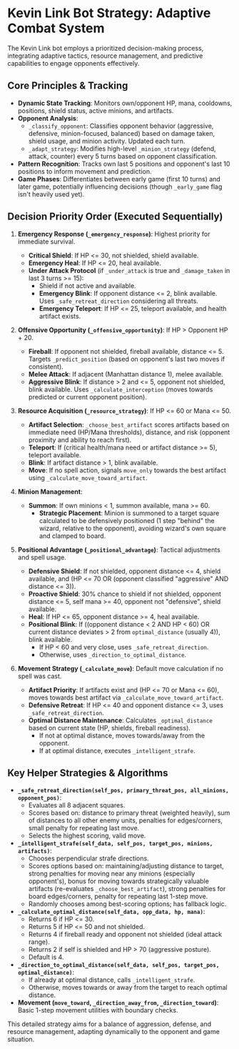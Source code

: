 # Kevin Link Bot Strategy: Adaptive Combat System

The Kevin Link bot employs a prioritized decision-making process, integrating adaptive tactics, resource management, and predictive capabilities to engage opponents effectively.

## Core Principles & Tracking
- **Dynamic State Tracking**: Monitors own/opponent HP, mana, cooldowns, positions, shield status, active minions, and artifacts.
- **Opponent Analysis**:
    - `_classify_opponent`: Classifies opponent behavior (aggressive, defensive, minion-focused, balanced) based on damage taken, shield usage, and minion activity. Updated each turn.
    - `_adapt_strategy`: Modifies high-level `_minion_strategy` (defend, attack, counter) every 5 turns based on opponent classification.
- **Pattern Recognition**: Tracks own last 5 positions and opponent's last 10 positions to inform movement and prediction.
- **Game Phases**: Differentiates between early game (first 10 turns) and later game, potentially influencing decisions (though `_early_game` flag isn't heavily used yet).

## Decision Priority Order (Executed Sequentially)

1.  **Emergency Response (`_emergency_response`)**: Highest priority for immediate survival.
    *   **Critical Shield**: If HP <= 30, not shielded, shield available.
    *   **Emergency Heal**: If HP <= 20, heal available.
    *   **Under Attack Protocol** (if `_under_attack` is true and `_damage_taken` in last 3 turns >= 15):
        *   Shield if not active and available.
        *   **Emergency Blink**: If opponent distance <= 2, blink available. Uses `_safe_retreat_direction` considering all threats.
        *   **Emergency Teleport**: If HP <= 25, teleport available, and health artifact exists.

2.  **Offensive Opportunity (`_offensive_opportunity`)**: If HP > Opponent HP + 20.
    *   **Fireball**: If opponent not shielded, fireball available, distance <= 5. Targets `_predict_position` (based on opponent's last two moves if consistent).
    *   **Melee Attack**: If adjacent (Manhattan distance 1), melee available.
    *   **Aggressive Blink**: If distance > 2 and <= 5, opponent not shielded, blink available. Uses `_calculate_interception` (moves towards predicted or current opponent position).

3.  **Resource Acquisition (`_resource_strategy`)**: If HP <= 60 or Mana <= 50.
    *   **Artifact Selection**: `_choose_best_artifact` scores artifacts based on immediate need (HP/Mana thresholds), distance, and risk (opponent proximity and ability to reach first).
    *   **Teleport**: If (critical health/mana need or artifact distance >= 5), teleport available.
    *   **Blink**: If artifact distance > 1, blink available.
    *   **Move**: If no spell action, signals `move_only` towards the best artifact using `_calculate_move_toward_artifact`.

4.  **Minion Management**:
    *   **Summon**: If own minions < 1, summon available, mana >= 60.
        *   **Strategic Placement**: Minion is summoned to a target square calculated to be defensively positioned (1 step "behind" the wizard, relative to the opponent), avoiding wizard's own square and clamped to board.

5.  **Positional Advantage (`_positional_advantage`)**: Tactical adjustments and spell usage.
    *   **Defensive Shield**: If not shielded, opponent distance <= 4, shield available, and (HP <= 70 OR (opponent classified "aggressive" AND distance <= 3)).
    *   **Proactive Shield**: 30% chance to shield if not shielded, opponent distance <= 5, self mana >= 40, opponent not "defensive", shield available.
    *   **Heal**: If HP <= 65, opponent distance >= 4, heal available.
    *   **Positional Blink**: If ((opponent distance < 2 AND HP < 60) OR current distance deviates > 2 from `optimal_distance` (usually 4)), blink available.
        *   If HP < 60 and very close, uses `_safe_retreat_direction`.
        *   Otherwise, uses `_direction_to_optimal_distance`.

6.  **Movement Strategy (`_calculate_move`)**: Default move calculation if no spell was cast.
    *   **Artifact Priority**: If artifacts exist and (HP <= 70 or Mana <= 60), moves towards best artifact via `_calculate_move_toward_artifact`.
    *   **Defensive Retreat**: If HP <= 40 and opponent distance <= 3, uses `_safe_retreat_direction`.
    *   **Optimal Distance Maintenance**: Calculates `_optimal_distance` based on current state (HP, shields, fireball readiness).
        *   If not at optimal distance, moves towards/away from the opponent.
        *   If at optimal distance, executes `_intelligent_strafe`.

## Key Helper Strategies & Algorithms

-   **`_safe_retreat_direction(self_pos, primary_threat_pos, all_minions, opponent_pos)`**:
    *   Evaluates all 8 adjacent squares.
    *   Scores based on: distance to primary threat (weighted heavily), sum of distances to all other enemy units, penalties for edges/corners, small penalty for repeating last move.
    *   Selects the highest scoring, valid move.
-   **`_intelligent_strafe(self_data, self_pos, target_pos, minions, artifacts)`**:
    *   Chooses perpendicular strafe directions.
    *   Scores options based on: maintaining/adjusting distance to target, strong penalties for moving near any minions (especially opponent's), bonus for moving towards strategically valuable artifacts (re-evaluates `_choose_best_artifact`), strong penalties for board edges/corners, penalty for repeating last 1-step move.
    *   Randomly chooses among best-scoring options; has fallback logic.
-   **`_calculate_optimal_distance(self_data, opp_data, hp, mana)`**:
    *   Returns 6 if HP <= 30.
    *   Returns 5 if HP <= 50 and not shielded.
    *   Returns 4 if fireball ready and opponent not shielded (ideal attack range).
    *   Returns 2 if self is shielded and HP > 70 (aggressive posture).
    *   Default is 4.
-   **`_direction_to_optimal_distance(self_data, self_pos, target_pos, optimal_distance)`**:
    *   If already at optimal distance, calls `_intelligent_strafe`.
    *   Otherwise, moves towards or away from the target to reach optimal distance.
-   **Movement (`move_toward`, `_direction_away_from`, `_direction_toward`)**: Basic 1-step movement utilities with boundary checks.

This detailed strategy aims for a balance of aggression, defense, and resource management, adapting dynamically to the opponent and game situation.